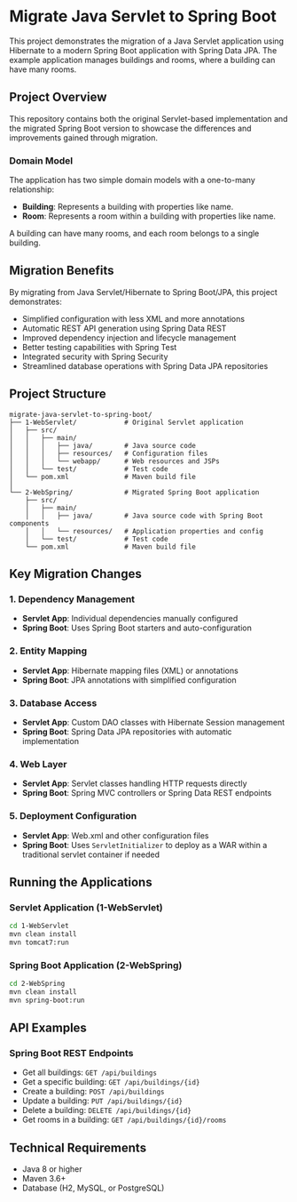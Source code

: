 # Migrate Java Servlet to Spring Boot

This project demonstrates the migration of a Java Servlet application using Hibernate to a modern Spring Boot application with Spring Data JPA. The example application manages buildings and rooms, where a building can have many rooms.

## Project Overview

This repository contains both the original Servlet-based implementation and the migrated Spring Boot version to showcase the differences and improvements gained through migration.

### Domain Model

The application has two simple domain models with a one-to-many relationship:

- **Building**: Represents a building with properties like name.
- **Room**: Represents a room within a building with properties like name.

A building can have many rooms, and each room belongs to a single building.

## Migration Benefits

By migrating from Java Servlet/Hibernate to Spring Boot/JPA, this project demonstrates:

- Simplified configuration with less XML and more annotations
- Automatic REST API generation using Spring Data REST
- Improved dependency injection and lifecycle management
- Better testing capabilities with Spring Test
- Integrated security with Spring Security
- Streamlined database operations with Spring Data JPA repositories

## Project Structure

```
migrate-java-servlet-to-spring-boot/
├── 1-WebServlet/            # Original Servlet application
│   ├── src/
│   │   ├── main/
│   │   │   ├── java/        # Java source code
│   │   │   ├── resources/   # Configuration files
│   │   │   └── webapp/      # Web resources and JSPs
│   │   └── test/            # Test code
│   └── pom.xml              # Maven build file
│
└── 2-WebSpring/             # Migrated Spring Boot application
    ├── src/
    │   ├── main/
    │   │   ├── java/        # Java source code with Spring Boot components
    │   │   └── resources/   # Application properties and config
    │   └── test/            # Test code
    └── pom.xml              # Maven build file
```

## Key Migration Changes

### 1. Dependency Management

- **Servlet App**: Individual dependencies manually configured
- **Spring Boot**: Uses Spring Boot starters and auto-configuration

### 2. Entity Mapping

- **Servlet App**: Hibernate mapping files (XML) or annotations
- **Spring Boot**: JPA annotations with simplified configuration

### 3. Database Access

- **Servlet App**: Custom DAO classes with Hibernate Session management
- **Spring Boot**: Spring Data JPA repositories with automatic implementation

### 4. Web Layer

- **Servlet App**: Servlet classes handling HTTP requests directly
- **Spring Boot**: Spring MVC controllers or Spring Data REST endpoints

### 5. Deployment Configuration

- **Servlet App**: Web.xml and other configuration files
- **Spring Boot**: Uses `ServletInitializer` to deploy as a WAR within a traditional servlet container if needed

## Running the Applications

### Servlet Application (1-WebServlet)

```bash
cd 1-WebServlet
mvn clean install
mvn tomcat7:run
```

### Spring Boot Application (2-WebSpring)

```bash
cd 2-WebSpring
mvn clean install
mvn spring-boot:run
```

## API Examples

### Spring Boot REST Endpoints

- Get all buildings: `GET /api/buildings`
- Get a specific building: `GET /api/buildings/{id}`
- Create a building: `POST /api/buildings`
- Update a building: `PUT /api/buildings/{id}`
- Delete a building: `DELETE /api/buildings/{id}`
- Get rooms in a building: `GET /api/buildings/{id}/rooms`

## Technical Requirements

- Java 8 or higher
- Maven 3.6+
- Database (H2, MySQL, or PostgreSQL)
